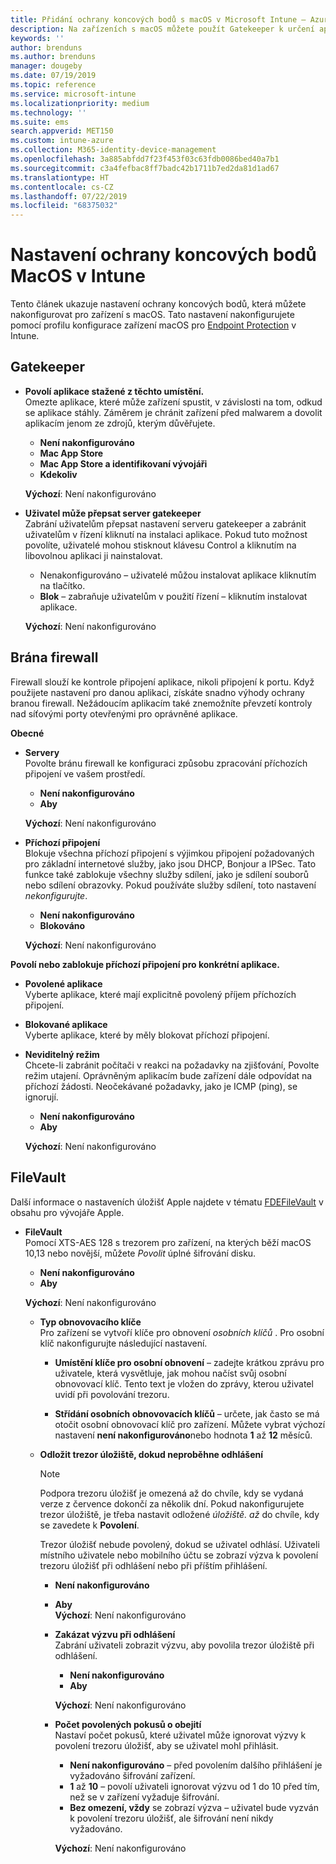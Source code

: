 ```yaml
---
title: Přidání ochrany koncových bodů s macOS v Microsoft Intune – Azure | Microsoft Docs
description: Na zařízeních s macOS můžete použít Gatekeeper k určení aplikací, které se smí instalovat, včetně aplikací z Mac App Storu. V Microsoft Intune také můžete určitým aplikacím povolit nebo nakonfigurovat průchod bránou firewall nebo můžete určité aplikace zablokovat, použít neviditelný režim utajení, případně blokovat určité typy příchozích připojení.
keywords: ''
author: brenduns
ms.author: brenduns
manager: dougeby
ms.date: 07/19/2019
ms.topic: reference
ms.service: microsoft-intune
ms.localizationpriority: medium
ms.technology: ''
ms.suite: ems
search.appverid: MET150
ms.custom: intune-azure
ms.collection: M365-identity-device-management
ms.openlocfilehash: 3a885abfdd7f23f453f03c63fdb0086bed40a7b1
ms.sourcegitcommit: c3a4fefbac8ff7badc42b1711b7ed2da81d1ad67
ms.translationtype: HT
ms.contentlocale: cs-CZ
ms.lasthandoff: 07/22/2019
ms.locfileid: "68375032"
---
```

# <a name="macos-endpoint-protection-settings-in-intune"></a>Nastavení ochrany koncových bodů MacOS v Intune  

Tento článek ukazuje nastavení ochrany koncových bodů, která můžete nakonfigurovat pro zařízení s macOS. Tato nastavení nakonfigurujete pomocí profilu konfigurace zařízení macOS pro [Endpoint Protection](endpoint-protection-configure.md) v Intune.  

## <a name="gatekeeper"></a>Gatekeeper  

- **Povolí aplikace stažené z těchto umístění.**  
  Omezte aplikace, které může zařízení spustit, v závislosti na tom, odkud se aplikace stáhly. Záměrem je chránit zařízení před malwarem a dovolit aplikacím jenom ze zdrojů, kterým důvěřujete.  

  - **Není nakonfigurováno**  
  - **Mac App Store**  
  - **Mac App Store a identifikovaní vývojáři**  
  - **Kdekoliv**  

  **Výchozí**: Není nakonfigurováno  

- **Uživatel může přepsat server gatekeeper**  
  Zabrání uživatelům přepsat nastavení serveru gatekeeper a zabránit uživatelům v řízení kliknutí na instalaci aplikace. Pokud tuto možnost povolíte, uživatelé mohou stisknout klávesu Control a kliknutím na libovolnou aplikaci ji nainstalovat.  
 
  - Nenakonfigurováno – uživatelé můžou instalovat aplikace kliknutím na tlačítko.  
  - **Blok** – zabraňuje uživatelům v použití řízení – kliknutím instalovat aplikace.  

  **Výchozí**: Není nakonfigurováno  

## <a name="firewall"></a>Brána firewall  

Firewall slouží ke kontrole připojení aplikace, nikoli připojení k portu. Když použijete nastavení pro danou aplikaci, získáte snadno výhody ochrany branou firewall. Nežádoucím aplikacím také znemožníte převzetí kontroly nad síťovými porty otevřenými pro oprávněné aplikace.  

**Obecné**
- **Servery**  
  Povolte bránu firewall ke konfiguraci způsobu zpracování příchozích připojení ve vašem prostředí.  
  - **Není nakonfigurováno**  
  - **Aby**  

  **Výchozí**: Není nakonfigurováno  

- **Příchozí připojení**  
  Blokuje všechna příchozí připojení s výjimkou připojení požadovaných pro základní internetové služby, jako jsou DHCP, Bonjour a IPSec. Tato funkce také zablokuje všechny služby sdílení, jako je sdílení souborů nebo sdílení obrazovky. Pokud používáte služby sdílení, toto nastavení *nekonfigurujte*.  
  - **Není nakonfigurováno**  
  - **Blokováno**  

  **Výchozí**: Není nakonfigurováno  

**Povolí nebo zablokuje příchozí připojení pro konkrétní aplikace.**  

  - **Povolené aplikace**  
    Vyberte aplikace, které mají explicitně povolený příjem příchozích připojení.  

  - **Blokované aplikace**  
    Vyberte aplikace, které by měly blokovat příchozí připojení.  

  - **Neviditelný režim**  
    Chcete-li zabránit počítači v reakci na požadavky na zjišťování, Povolte režim utajení. Oprávněným aplikacím bude zařízení dále odpovídat na příchozí žádosti. Neočekávané požadavky, jako je ICMP (ping), se ignorují.  
    - **Není nakonfigurováno**  
    - **Aby**  

    **Výchozí**: Není nakonfigurováno  

## <a name="filevault"></a>FileVault  
Další informace o nastaveních úložišť Apple najdete v tématu [FDEFileVault](https://developer.apple.com/documentation/devicemanagement/fdefilevault) v obsahu pro vývojáře Apple. 

- **FileVault**  
  Pomocí XTS-AES 128 s trezorem pro zařízení, na kterých běží macOS 10,13 nebo novější, můžete *Povolit* úplné šifrování disku.  
  - **Není nakonfigurováno**  
  - **Aby**  

  **Výchozí**: Není nakonfigurováno  

  - **Typ obnovovacího klíče**  
    Pro zařízení se vytvoří klíče pro obnovení *osobních klíčů* . Pro osobní klíč nakonfigurujte následující nastavení.  

    - **Umístění klíče pro osobní obnovení** – zadejte krátkou zprávu pro uživatele, která vysvětluje, jak mohou načíst svůj osobní obnovovací klíč. Tento text je vložen do zprávy, kterou uživatel uvidí při povolování trezoru.  
      
    - **Střídání osobních obnovovacích klíčů** – určete, jak často se má otočit osobní obnovovací klíč pro zařízení. Můžete vybrat výchozí nastavení **není nakonfigurováno**nebo hodnota **1** až **12** měsíců.  

  - **Odložit trezor úložiště, dokud neproběhne odhlášení**  
    > [!NOTE]
    > Podpora trezoru úložišť je omezená až do chvíle, kdy se vydaná verze z července dokončí za několik dní. Pokud nakonfigurujete trezor úložiště, je třeba nastavit odložené *úložiště. až* do chvíle, kdy se zavedete k **Povolení**.   

    Trezor úložišť nebude povolený, dokud se uživatel odhlásí. Uživateli místního uživatele nebo mobilního účtu se zobrazí výzva k povolení trezoru úložišť při odhlášení nebo při příštím přihlášení.  
    - **Není nakonfigurováno**  
    - **Aby**  
    **Výchozí**: Není nakonfigurováno  



    - **Zakázat výzvu při odhlášení**  
      Zabrání uživateli zobrazit výzvu, aby povolila trezor úložiště při odhlášení.  
      - **Není nakonfigurováno**  
      - **Aby**  

      **Výchozí**: Není nakonfigurováno  

    - **Počet povolených pokusů o obejití**  
    Nastaví počet pokusů, které uživatel může ignorovat výzvy k povolení trezoru úložišť, aby se uživatel mohl přihlásit.  

      - **Není nakonfigurováno** – před povolením dalšího přihlášení je vyžadováno šifrování zařízení.  
      -  **1** až **10** – povolí uživateli ignorovat výzvu od 1 do 10 před tím, než se v zařízení vyžaduje šifrování.  
      - **Bez omezení, vždy** se zobrazí výzva – uživatel bude vyzván k povolení trezoru úložišť, ale šifrování není nikdy vyžadováno.  
 
      **Výchozí**: Není nakonfigurováno  


